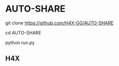 # AUTO-SHARE 


git clone https://github.com/H4X-GG/AUTO-SHARE 


cd AUTO-SHARE 


python run.py 



## H4X
